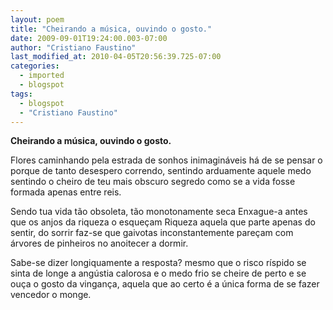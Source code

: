 ```yaml
---
layout: poem
title: "Cheirando a música, ouvindo o gosto."
date: 2009-09-01T19:24:00.003-07:00
author: "Cristiano Faustino"
last_modified_at: 2010-04-05T20:56:39.725-07:00
categories:
  - imported
  - blogspot
tags:
  - blogspot
  - "Cristiano Faustino"
---
```


<span style="font-weight: bold;">Cheirando a música, ouvindo o gosto.

Flores caminhando pela estrada de sonhos inimagináveis
há de se pensar o porque de tanto desespero
correndo, sentindo arduamente aquele medo
sentindo o cheiro de teu mais obscuro segredo
como se a vida fosse formada apenas entre reis.

Sendo tua vida tão obsoleta, tão monotonamente seca
Enxague-a antes que os anjos da riqueza o esqueçam
Riqueza aquela que parte apenas do sentir, do sorrir
faz-se que gaivotas inconstantemente pareçam
com árvores de pinheiros no anoitecer a dormir.

Sabe-se dizer longiquamente a resposta?
mesmo que o risco ríspido se sinta de longe
a angústia calorosa e o medo frio se cheire de perto
e se ouça o gosto da vingança, aquela que ao certo
é a única forma de se fazer vencedor o monge.